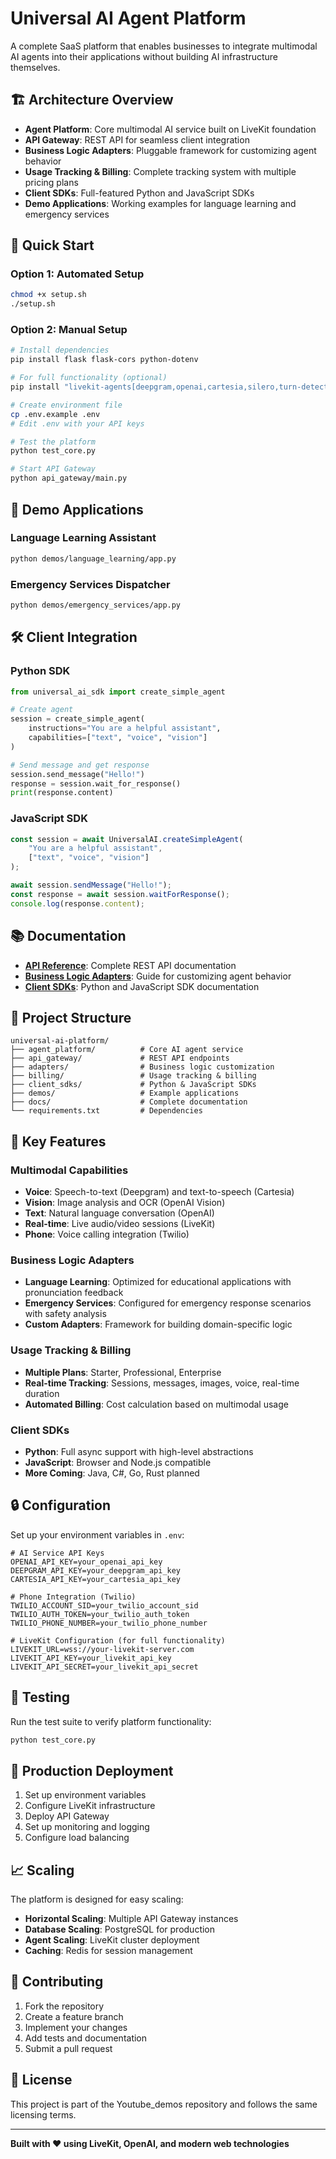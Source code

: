 # Universal AI Agent Platform

A complete SaaS platform that enables businesses to integrate multimodal AI agents into their applications without building AI infrastructure themselves.

## 🏗️ Architecture Overview

- **Agent Platform**: Core multimodal AI service built on LiveKit foundation
- **API Gateway**: REST API for seamless client integration  
- **Business Logic Adapters**: Pluggable framework for customizing agent behavior
- **Usage Tracking & Billing**: Complete tracking system with multiple pricing plans
- **Client SDKs**: Full-featured Python and JavaScript SDKs
- **Demo Applications**: Working examples for language learning and emergency services

## 🚀 Quick Start

### Option 1: Automated Setup
```bash
chmod +x setup.sh
./setup.sh
```

### Option 2: Manual Setup
```bash
# Install dependencies
pip install flask flask-cors python-dotenv

# For full functionality (optional)
pip install "livekit-agents[deepgram,openai,cartesia,silero,turn-detector]~=1.0"

# Create environment file
cp .env.example .env
# Edit .env with your API keys

# Test the platform
python test_core.py

# Start API Gateway
python api_gateway/main.py
```

## 📱 Demo Applications

### Language Learning Assistant
```bash
python demos/language_learning/app.py
```

### Emergency Services Dispatcher
```bash
python demos/emergency_services/app.py
```

## 🛠️ Client Integration

### Python SDK
```python
from universal_ai_sdk import create_simple_agent

# Create agent
session = create_simple_agent(
    instructions="You are a helpful assistant",
    capabilities=["text", "voice", "vision"]
)

# Send message and get response
session.send_message("Hello!")
response = session.wait_for_response()
print(response.content)
```

### JavaScript SDK
```javascript
const session = await UniversalAI.createSimpleAgent(
    "You are a helpful assistant",
    ["text", "voice", "vision"]
);

await session.sendMessage("Hello!");
const response = await session.waitForResponse();
console.log(response.content);
```

## 📚 Documentation

- **[API Reference](docs/api.md)**: Complete REST API documentation
- **[Business Logic Adapters](docs/adapters.md)**: Guide for customizing agent behavior  
- **[Client SDKs](docs/sdks.md)**: Python and JavaScript SDK documentation

## 🔧 Project Structure

```
universal-ai-platform/
├── agent_platform/          # Core AI agent service
├── api_gateway/             # REST API endpoints
├── adapters/                # Business logic customization
├── billing/                 # Usage tracking & billing
├── client_sdks/             # Python & JavaScript SDKs
├── demos/                   # Example applications
├── docs/                    # Complete documentation
└── requirements.txt         # Dependencies
```

## 🎯 Key Features

### Multimodal Capabilities
- **Voice**: Speech-to-text (Deepgram) and text-to-speech (Cartesia)
- **Vision**: Image analysis and OCR (OpenAI Vision)
- **Text**: Natural language conversation (OpenAI)
- **Real-time**: Live audio/video sessions (LiveKit)
- **Phone**: Voice calling integration (Twilio)

### Business Logic Adapters
- **Language Learning**: Optimized for educational applications with pronunciation feedback
- **Emergency Services**: Configured for emergency response scenarios with safety analysis
- **Custom Adapters**: Framework for building domain-specific logic

### Usage Tracking & Billing
- **Multiple Plans**: Starter, Professional, Enterprise
- **Real-time Tracking**: Sessions, messages, images, voice, real-time duration
- **Automated Billing**: Cost calculation based on multimodal usage

### Client SDKs
- **Python**: Full async support with high-level abstractions
- **JavaScript**: Browser and Node.js compatible
- **More Coming**: Java, C#, Go, Rust planned

## 🔒 Configuration

Set up your environment variables in `.env`:

```env
# AI Service API Keys
OPENAI_API_KEY=your_openai_api_key
DEEPGRAM_API_KEY=your_deepgram_api_key
CARTESIA_API_KEY=your_cartesia_api_key

# Phone Integration (Twilio)
TWILIO_ACCOUNT_SID=your_twilio_account_sid
TWILIO_AUTH_TOKEN=your_twilio_auth_token
TWILIO_PHONE_NUMBER=your_twilio_phone_number

# LiveKit Configuration (for full functionality)
LIVEKIT_URL=wss://your-livekit-server.com
LIVEKIT_API_KEY=your_livekit_api_key
LIVEKIT_API_SECRET=your_livekit_api_secret
```

## 🧪 Testing

Run the test suite to verify platform functionality:

```bash
python test_core.py
```

## 🚀 Production Deployment

1. Set up environment variables
2. Configure LiveKit infrastructure
3. Deploy API Gateway
4. Set up monitoring and logging
5. Configure load balancing

## 📈 Scaling

The platform is designed for easy scaling:

- **Horizontal Scaling**: Multiple API Gateway instances
- **Database Scaling**: PostgreSQL for production
- **Agent Scaling**: LiveKit cluster deployment
- **Caching**: Redis for session management

## 🤝 Contributing

1. Fork the repository
2. Create a feature branch
3. Implement your changes
4. Add tests and documentation
5. Submit a pull request

## 📄 License

This project is part of the Youtube_demos repository and follows the same licensing terms.

---

**Built with ❤️ using LiveKit, OpenAI, and modern web technologies**